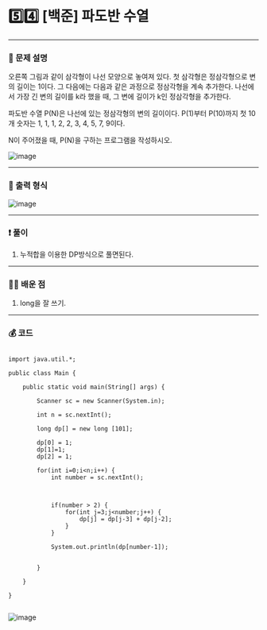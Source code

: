 # 5️⃣4️⃣ [백준] 파도반 수열 </span> 

---
### 📃 문제 설명
오른쪽 그림과 같이 삼각형이 나선 모양으로 놓여져 있다. 
첫 삼각형은 정삼각형으로 변의 길이는 1이다. 그 다음에는 다음과 같은 과정으로 정삼각형을 계속 추가한다.
나선에서 가장 긴 변의 길이를 k라 했을 때, 그 변에 길이가 k인 정삼각형을 추가한다.

파도반 수열 P(N)은 나선에 있는 정삼각형의 변의 길이이다. P(1)부터 P(10)까지 첫 10개 숫자는 1, 1, 1, 2, 2, 3, 4, 5, 7, 9이다.

N이 주어졌을 때, P(N)을 구하는 프로그램을 작성하시오.

![image](https://github.com/handaldog/DailyAlgo/assets/96431408/bd32e93d-ff6b-48df-9db5-78914f8d87ae)


---
### 🔑 출력 형식
![image](https://github.com/handaldog/DailyAlgo/assets/96431408/30360d74-60af-4966-99df-9884045b2597)


---
### ❗️ 풀이 
1. 누적합을 이용한 DP방식으로 풀면된다.

--- 
### 👨‍💻 배운 점
1. long을 잘 쓰기.

---
### 💰 코드
```

import java.util.*;

public class Main {

	public static void main(String[] args) {
		
		Scanner sc = new Scanner(System.in);
		
		int n = sc.nextInt();
		
		long dp[] = new long [101];
		
		dp[0] = 1;
		dp[1]=1;
		dp[2] = 1;
		
		for(int i=0;i<n;i++) {
			int number = sc.nextInt();
			
			
			
			if(number > 2) {
				for(int j=3;j<number;j++) {
					dp[j] = dp[j-3] + dp[j-2];
				}
			}
			
			System.out.println(dp[number-1]);
			
			
		}

	}

}


```
![image](https://github.com/handaldog/DailyAlgo/assets/96431408/72f4af5b-e48c-4cc8-8745-3a9b8ec3281a)
